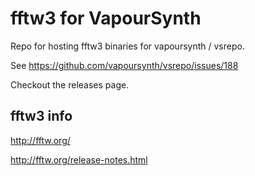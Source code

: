 # fftw3 for VapourSynth
Repo for hosting fftw3 binaries for vapoursynth / vsrepo.

See https://github.com/vapoursynth/vsrepo/issues/188

Checkout the releases page.



## fftw3 info
http://fftw.org/

http://fftw.org/release-notes.html

